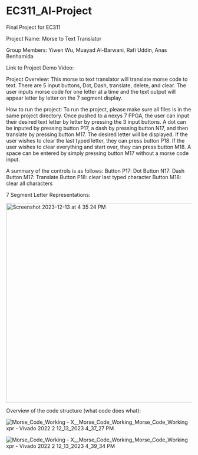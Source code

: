 # EC311_Al-Project
Final Project for EC311

Project Name: Morse to Text Translator

Group Members: Yiwen Wu, Muayad Al-Barwani, Rafi Uddin, Anas Benhamida

Link to Project Demo Video: 

Project Overview: 
This morse to text translator will translate morse code to text. There are 5 input buttons, Dot, Dash, translate, delete, and clear.
The user inputs morse code for one letter at a time and the text output will appear letter by letter on the 7 segment display.

How to run the project:
To run the project, please make sure all files is in the same project directory. Once pushed to a nexys 7 FPGA, the user can input their desired text letter by letter by pressing the 3 input buttons. A dot can be inputed by pressing button P17, a dash by pressing button N17, and then translate by pressing button M17. The desired letter will be displayed. If the user wishes to clear the last typed letter, they can press button P18. If the user wishes to clear everything and start over, they can press button M18. A space can be entered by simply pressing button M17 without a morse code input. 

A summary of the controls is as follows:
Button P17: Dot
Button N17: Dash
Button M17: Translate
Button P18: clear last typed character
Button M18: clear all characters

7 Segment Letter Representations:

<img width="541" alt="Screenshot 2023-12-13 at 4 35 24 PM" src="https://github.com/aabenham/EC311_Al-Project/assets/91548543/e977101c-096a-43e3-a047-4d76f38eaa59">



Overview of the code structure (what code does what):

![Morse_Code_Working -  X__Morse_Code_Working_Morse_Code_Working xpr  - Vivado 2022 2 12_13_2023 4_37_27 PM](https://github.com/aabenham/EC311_Al-Project/assets/140469099/27073280-520d-4ec0-8643-fff20849d860)

![Morse_Code_Working -  X__Morse_Code_Working_Morse_Code_Working xpr  - Vivado 2022 2 12_13_2023 4_39_34 PM](https://github.com/aabenham/EC311_Al-Project/assets/140469099/849da4b6-3a5c-4ac3-ae87-42af05bb2021)

